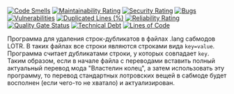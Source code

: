 [![Code Smells][code_smells_badge]][code_smells_link]
[![Maintainability Rating][maintainability_rating_badge]][maintainability_rating_link]
[![Security Rating][security_rating_badge]][security_rating_link]
[![Bugs][bugs_badge]][bugs_link]
[![Vulnerabilities][vulnerabilities_badge]][vulnerabilities_link]
[![Duplicated Lines (%)][duplicated_lines_density_badge]][duplicated_lines_density_link]
[![Reliability Rating][reliability_rating_badge]][reliability_rating_link]
[![Quality Gate Status][quality_gate_status_badge]][quality_gate_status_link]
[![Technical Debt][technical_debt_badge]][technical_debt_link]
[![Lines of Code][lines_of_code_badge]][lines_of_code_link]

Программа для удаления строк-дубликатов в файлах .lang сабмодов LOTR. В таких файлах все строки являются строками
вида `key=value`. Программа считает дубликатами строки, у которых совпадает `key`. Таким образом, если в начале файла с
переводами вставить полный актуальный перевод мода "Властелин колец", а затем использовать эту программу, то перевод
стандартных лотровских вещей в сабмоде будет восполнен (если чего-то не хватало) и актуализирован.

<!----------------------------------------------------------------------------->

[code_smells_badge]: https://sonarcloud.io/api/project_badges/measure?project=Hummel009_LOTR-Lang-Finalizer&metric=code_smells

[code_smells_link]: https://sonarcloud.io/summary/overall?id=Hummel009_LOTR-Lang-Finalizer

[maintainability_rating_badge]: https://sonarcloud.io/api/project_badges/measure?project=Hummel009_LOTR-Lang-Finalizer&metric=sqale_rating

[maintainability_rating_link]: https://sonarcloud.io/summary/overall?id=Hummel009_LOTR-Lang-Finalizer

[security_rating_badge]: https://sonarcloud.io/api/project_badges/measure?project=Hummel009_LOTR-Lang-Finalizer&metric=security_rating

[security_rating_link]: https://sonarcloud.io/summary/overall?id=Hummel009_LOTR-Lang-Finalizer

[bugs_badge]: https://sonarcloud.io/api/project_badges/measure?project=Hummel009_LOTR-Lang-Finalizer&metric=bugs

[bugs_link]: https://sonarcloud.io/summary/overall?id=Hummel009_LOTR-Lang-Finalizer

[vulnerabilities_badge]: https://sonarcloud.io/api/project_badges/measure?project=Hummel009_LOTR-Lang-Finalizer&metric=vulnerabilities

[vulnerabilities_link]: https://sonarcloud.io/summary/overall?id=Hummel009_LOTR-Lang-Finalizer

[duplicated_lines_density_badge]: https://sonarcloud.io/api/project_badges/measure?project=Hummel009_LOTR-Lang-Finalizer&metric=duplicated_lines_density

[duplicated_lines_density_link]: https://sonarcloud.io/summary/overall?id=Hummel009_LOTR-Lang-Finalizer

[reliability_rating_badge]: https://sonarcloud.io/api/project_badges/measure?project=Hummel009_LOTR-Lang-Finalizer&metric=reliability_rating

[reliability_rating_link]: https://sonarcloud.io/summary/overall?id=Hummel009_LOTR-Lang-Finalizer

[quality_gate_status_badge]: https://sonarcloud.io/api/project_badges/measure?project=Hummel009_LOTR-Lang-Finalizer&metric=alert_status

[quality_gate_status_link]: https://sonarcloud.io/summary/overall?id=Hummel009_LOTR-Lang-Finalizer

[technical_debt_badge]: https://sonarcloud.io/api/project_badges/measure?project=Hummel009_LOTR-Lang-Finalizer&metric=sqale_index

[technical_debt_link]: https://sonarcloud.io/summary/overall?id=Hummel009_LOTR-Lang-Finalizer

[lines_of_code_badge]: https://sonarcloud.io/api/project_badges/measure?project=Hummel009_LOTR-Lang-Finalizer&metric=ncloc

[lines_of_code_link]: https://sonarcloud.io/summary/overall?id=Hummel009_LOTR-Lang-Finalizer

